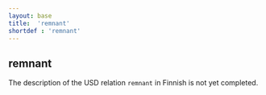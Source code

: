 ```yaml
---
layout: base
title:  'remnant'
shortdef : 'remnant'
---
```


## remnant

The description of the USD relation `remnant` in Finnish is not yet completed.
